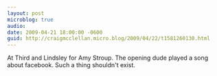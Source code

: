 ```yaml
---
layout: post
microblog: true
audio: 
date: 2009-04-21 18:00:00 -0600
guid: http://craigmcclellan.micro.blog/2009/04/22/t1581260130.html
---
```

At Third and Lindsley for Amy Stroup. The opening dude played a song about facebook. Such a thing shouldn't exist.

